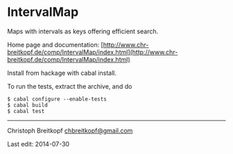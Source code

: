 # IntervalMap

Maps with intervals as keys offering efficient search.

Home page and documentation: [http://www.chr-breitkopf.de/comp/IntervalMap/index.html](http://www.chr-breitkopf.de/comp/IntervalMap/index.html)


Install from hackage with cabal install.

To run the tests, extract the archive, and do

    $ cabal configure --enable-tests
    $ cabal build
    $ cabal test

-------

Christoph Breitkopf <chbreitkopf@gmail.com>

Last edit: 2014-07-30
